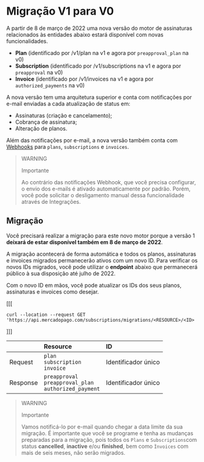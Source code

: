# Migração V1 para V0

A partir de 8 de março de 2022 uma nova versão do motor de assinaturas relacionados às entidades abaixo estará disponível com novas funcionalidades. 

* **Plan** (identificado por /v1/plan na v1 e agora por `preapproval_plan` na v0)
* **Subscription** (identificado por /v1/subscriptions na v1 e agora por `preapproval` na v0)
* **Invoice** (identificado por /v1/invoices na v1 e agora por `authorized_payments` na v0)

A nova versão tem uma arquitetura superior e conta com notificações por e-mail enviadas a cada atualização de status em:

* Assinaturas (criação e cancelamento);
* Cobrança de assinatura;
* Alteração de planos. 

Além das notificações por e-mail, a nova versão também conta com [Webhooks](https://www.mercadopago[FAKER][URL][DOMAIN]/developers/pt/guides/notifications/webhooks) para `plans`, `subscriptions` e `invoices`.

> WARNING
> 
> Importante
> 
> Ao contrário das notificações Webhook, que você precisa configurar, o envio dos e-mails é ativado automaticamente por padrão. Porém, você pode solicitar o desligamento manual dessa funcionalidade através de Integrações.

## Migração

Você precisará realizar a migração para este novo motor porque a versão 1 **deixará de estar disponível também em 8 de março de 2022**.

A migração acontecerá de forma automática e todos os planos, assinaturas e invoices migrados permanecerão ativos com um novo ID. Para verificar os novos IDs migrados, você pode utilizar o **endpoint** abaixo que permanecerá público à sua disposição até julho de 2022. 

Com o novo ID em mãos, você pode atualizar os IDs dos seus planos, assinaturas e invoices como desejar. 

[[[
```curl
curl --location --request GET 'https://api.mercadopago.com/subscriptions/migrations/<RESOURCE>/<ID>
```
]]]

|  | Resource | ID |
| :--- | :--- | :--- |
| Request | `plan` </br> `subscription` </br> `invoice` | Identificador único |
| Response | `preapproval` </br> `preapproval_plan` </br> `authorized_payment`| Identificador único |

> WARNING
> 
> Importante
> 
> Vamos notificá-lo por e-mail quando chegar a data limite da sua migração. É importante que você se programe e tenha as mudanças preparadas para a migração, pois todos os `Plans` e `Subscriptions`com status **cancelled**, **inactive** e/ou **finished**, bem como `Ìnvoices` com mais de seis meses, não serão migrados. 
